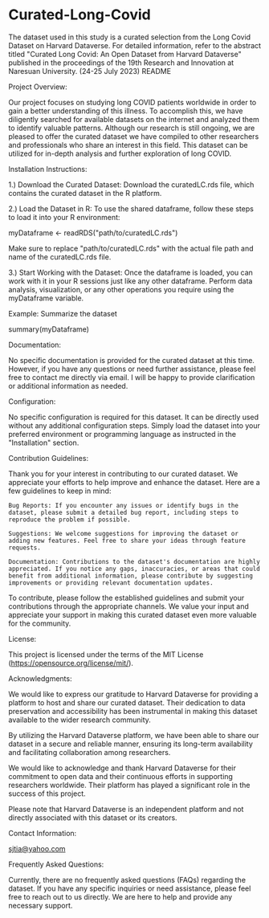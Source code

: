 # Curated-Long-Covid
The dataset used in this study is a curated selection from the Long Covid Dataset on Harvard Dataverse. For detailed information, refer to the abstract titled "Curated Long Covid: An Open Dataset from Harvard Dataverse" published in the proceedings of the 19th Research and Innovation at Naresuan University. (24-25 July 2023)
README

Project Overview:

Our project focuses on studying long COVID patients worldwide in order
to gain a better understanding of this illness. To accomplish this, we
have diligently searched for available datasets on the internet and
analyzed them to identify valuable patterns. Although our research is
still ongoing, we are pleased to offer the curated dataset we have
compiled to other researchers and professionals who share an interest in
this field. This dataset can be utilized for in-depth analysis and
further exploration of long COVID.

Installation Instructions:

1.) Download the Curated Dataset: Download the curatedLC.rds file, which
contains the curated dataset in the R platform.

2.) Load the Dataset in R: To use the shared dataframe, follow these
steps to load it into your R environment:

myDataframe \<- readRDS("path/to/curatedLC.rds")

Make sure to replace "path/to/curatedLC.rds" with the actual file path
and name of the curatedLC.rds file.

3.) Start Working with the Dataset: Once the dataframe is loaded, you
can work with it in your R sessions just like any other dataframe.
Perform data analysis, visualization, or any other operations you
require using the myDataframe variable.

Example: Summarize the dataset

summary(myDataframe)

Documentation:

No specific documentation is provided for the curated dataset at this
time. However, if you have any questions or need further assistance,
please feel free to contact me directly via email. I will be happy to
provide clarification or additional information as needed.

Configuration:

No specific configuration is required for this dataset. It can be
directly used without any additional configuration steps. Simply load
the dataset into your preferred environment or programming language as
instructed in the "Installation" section.

Contribution Guidelines:

Thank you for your interest in contributing to our curated dataset. We
appreciate your efforts to help improve and enhance the dataset. Here
are a few guidelines to keep in mind:

    Bug Reports: If you encounter any issues or identify bugs in the dataset, please submit a detailed bug report, including steps to reproduce the problem if possible.

    Suggestions: We welcome suggestions for improving the dataset or adding new features. Feel free to share your ideas through feature requests.

    Documentation: Contributions to the dataset's documentation are highly appreciated. If you notice any gaps, inaccuracies, or areas that could benefit from additional information, please contribute by suggesting improvements or providing relevant documentation updates.

To contribute, please follow the established guidelines and submit your
contributions through the appropriate channels. We value your input and
appreciate your support in making this curated dataset even more
valuable for the community.

License:

This project is licensed under the terms of the MIT License
(https://opensource.org/license/mit/).

Acknowledgments:

We would like to express our gratitude to Harvard Dataverse for
providing a platform to host and share our curated dataset. Their
dedication to data preservation and accessibility has been instrumental
in making this dataset available to the wider research community.

By utilizing the Harvard Dataverse platform, we have been able to share
our dataset in a secure and reliable manner, ensuring its long-term
availability and facilitating collaboration among researchers.

We would like to acknowledge and thank Harvard Dataverse for their
commitment to open data and their continuous efforts in supporting
researchers worldwide. Their platform has played a significant role in
the success of this project.

Please note that Harvard Dataverse is an independent platform and not
directly associated with this dataset or its creators.

Contact Information:

sjtia@yahoo.com

Frequently Asked Questions:

Currently, there are no frequently asked questions (FAQs) regarding the
dataset. If you have any specific inquiries or need assistance, please
feel free to reach out to us directly. We are here to help and provide
any necessary support.
